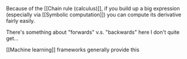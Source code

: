 Because of the [[Chain rule (calculus)]], if you build up a big expression (especially via [[Symbolic computation]]) you can compute its derivative fairly easily.

There's something about "forwards" v.s. "backwards" here I don't quite get...

[[Machine learning]] frameworks generally provide this